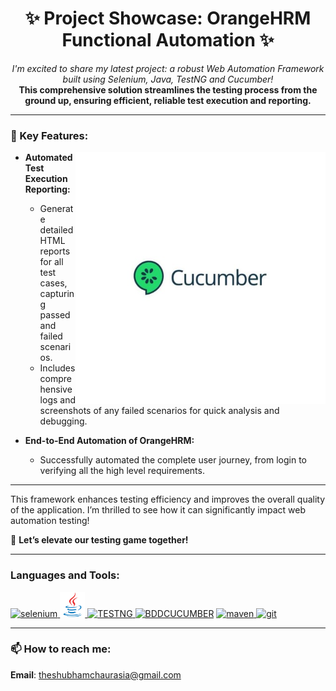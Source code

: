 <h1 align="center">✨ Project Showcase: OrangeHRM Functional Automation  ✨</h1>

<p align="center">
  <em>I'm excited to share my latest project: a robust Web Automation Framework built using Selenium, Java, TestNG and Cucumber!</em><br>
  <strong>This comprehensive solution streamlines the testing process from the ground up, ensuring efficient, reliable test execution and reporting.</strong>
</p>

---

### 🔑 Key Features:
<img align="right" alt="Coding" width="400" src="https://github.com/SuperChargedCoder/SuperChargedCoder/blob/main/Git%20Profile%20Resources/Cucumber%20Framework.jpg">

- **Automated Test Execution Reporting:**
  - Generate detailed HTML reports for all test cases, capturing passed and failed scenarios.
  - Includes comprehensive logs and screenshots of any failed scenarios for quick analysis and debugging.
  
- **End-to-End Automation of OrangeHRM:**
  - Successfully automated the complete user journey, from login to verifying all the high level requirements.
  
---

This framework enhances testing efficiency and improves the overall quality of the application. I’m thrilled to see how it can significantly impact web automation testing!

🚀 **Let’s elevate our testing game together!**

---

<h3 align="left">Languages and Tools:</h3>
<p align="left">
  <a href="https://www.selenium.dev" target="_blank" rel="noreferrer">
    <img src="https://raw.githubusercontent.com/detain/svg-logos/780f25886640cef088af994181646db2f6b1a3f8/svg/selenium-logo.svg" alt="selenium" width="40" height="40"/>
  </a>
  <a href="https://www.java.com" target="_blank" rel="noreferrer">
    <img src="https://raw.githubusercontent.com/devicons/devicon/master/icons/java/java-original.svg" alt="java" width="40" height="40"/>
  </a>
  <a href="https://www.tutorialspoint.com/testng/index.htm" target="_blank" rel="noreferrer">   
    <img src="https://github.com/user-attachments/assets/90871f36-cc2e-4fc1-8673-7011aab72f78" alt="TESTNG" width="40" height="40"/>
  </a>
  <a href="https://www.tutorialspoint.com/cucumber/index.htm" target="_blank" rel="noreferrer">   <img src="https://github.com/user-attachments/assets/e5cf0c82-64e5-41a9-a8dd-ed0bb14aff6f" alt="BDDCUCUMBER" width="40" height="40"/></a>
  <a href="https://maven.apache.org/" target="_blank" rel="noreferrer">
    <img src="https://www.vectorlogo.zone/logos/apache_maven/apache_maven-icon.svg" alt="maven" width="40" height="40"/>
  </a>
   <a href="https://git-scm.com/" target="_blank" rel="noreferrer"> 
    <img src="https://www.vectorlogo.zone/logos/git-scm/git-scm-icon.svg" alt="git" width="40" height="40"/> 
  </a>
</p>

---

### 📫 **How to reach me**:
**Email**: [theshubhamchaurasia@gmail.com](mailto:theshubhamchaurasia@gmail.com)
